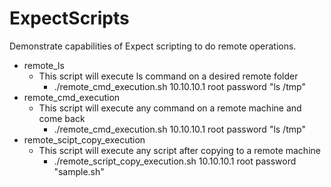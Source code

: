 # ExpectScripts

Demonstrate capabilities of Expect scripting to do remote operations.
- remote_ls
    - This script will execute ls command on a desired remote folder
        - ./remote_cmd_execution.sh 10.10.10.1 root password "ls /tmp"
 - remote_cmd_execution
    - This script will execute any command on a remote machine and come back
        -  ./remote_cmd_execution.sh 10.10.10.1 root password "ls /tmp"
 - remote_scipt_copy_execution
    - This script will execute any script after copying to a remote machine
        - ./remote_script_copy_execution.sh 10.10.10.1 root password "sample.sh"

